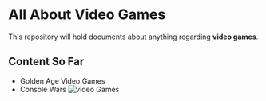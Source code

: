 # All About Video Games
This repository will hold documents about anything regarding
**video games**.
## Content So Far
- Golden Age Video Games
- Console Wars
![video Games](https://images.pexels.com/photos/194511/pexels-photo-194511.jpeg?cs=srgb&dl=pexels-lalesh-aldarwish-194511.jpg&fm=jpg)
